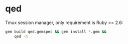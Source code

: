 # qed
Tmux session manager, only requirement is Ruby >= 2.6:

```bash
gem build qed.gemspec && gem install *.gem &&
    qed -h
```

